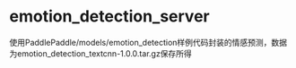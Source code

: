 # emotion_detection_server
使用PaddlePaddle/models/emotion_detection样例代码封装的情感预测，数据为emotion_detection_textcnn-1.0.0.tar.gz保存所得
